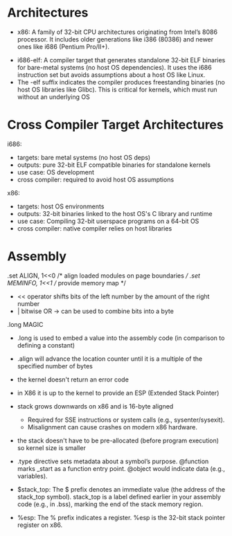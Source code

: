 # Architectures

- x86: A family of 32-bit CPU architectures originating from Intel’s 8086 processor. It includes older generations like i386 (80386) and newer ones like i686 (Pentium Pro/II+).

<!-- - i686: A specific subset of the x86 family, representing 6th-generation CPUs (Pentium Pro/II+) with enhanced 32-bit features (e.g., CMOV, SSE). It is backward-compatible with older x86 CPUs like i386. -->

- i686-elf: A compiler target that generates standalone 32-bit ELF binaries for bare-metal systems (no host OS dependencies). It uses the i686 instruction set but avoids assumptions about a host OS like Linux.
- The -elf suffix indicates the compiler produces freestanding binaries (no host OS libraries like Glibc). This is critical for kernels, which must run without an underlying OS

# Cross Compiler Target Architectures

i686:
- targets: bare metal systems (no host OS deps)
- outputs: pure 32-bit ELF compatible binaries for standalone kernels
- use case: OS development
- cross compiler: required to avoid host OS assumptions

x86:
- targets: host OS environments
- outputs: 32-bit binaries linked to the host OS's C library and runtime
- use case: Compiling 32-bit userspace programs on a 64-bit OS
- cross compiler: native compiler relies on host libraries



# Assembly

.set ALIGN,    1<<0             /* align loaded modules on page boundaries */
.set MEMINFO,  1<<1             /* provide memory map */

- << operator shifts bits of the left number by the amount of the right number
- | bitwise OR -> can be used to combine bits into a byte

.long MAGIC
- .long is used to embed a value into the assembly code (in comparison to defining a constant)

- .align will advance the location counter until it is a multiple of the specified number of bytes

- the kernel doesn't return an error code

- in X86 it is up to the kernel to provide an ESP (Extended Stack Pointer)
- stack grows downwards on x86 and is 16-byte aligned
  - Required for SSE instructions or system calls (e.g., sysenter/sysexit).
  - Misalignment can cause crashes on modern x86 hardware.
- the stack doesn't have to be pre-allocated (before program execution) so kernel size is smaller


- .type directive sets metadata about a symbol’s purpose.
@function marks _start as a function entry point.
@object would indicate data (e.g., variables).


- $stack_top: The $ prefix denotes an immediate value (the address of the stack_top symbol). stack_top is a label defined earlier in your assembly code (e.g., in .bss), marking the end of the stack memory region.

- %esp: The % prefix indicates a register. %esp is the 32-bit stack pointer register on x86.
